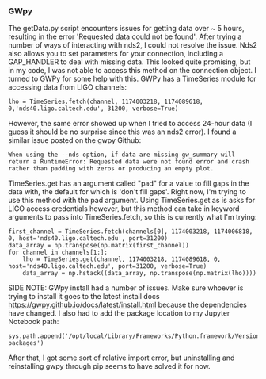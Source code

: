 ### GWpy
The getData.py script encounters issues for getting data over ~ 5 hours, resulting in the error 'Requested data could not be found'. After trying a number of ways of interacting with nds2, I could not resolve the issue. Nds2 also allows you to set parameters for your connection, including a GAP_HANDLER to deal with missing data. This looked quite promising, but in my code, I was not able to access this method on the connection object. 
I turned to GWPy for some help with this. GWPy has a TimeSeries module for accessing data from LIGO channels:
 
```
lho = TimeSeries.fetch(channel, 1174003218, 1174089618, 0,'nds40.ligo.caltech.edu', 31200, verbose=True)

```
However, the same error showed up when I tried to access 24-hour data (I guess it should be no surprise since this was an nds2 error). I found a similar issue posted on the gwpy Github:
```
When using the --nds option, if data are missing gw_summary will return a RuntimeError: Requested data were not found error and crash rather than padding with zeros or producing an empty plot.
```
TimeSeries.get has an argument called "pad" for a value to fill gaps in the data with, the default for which is 'don't fill gaps'. Right now, I'm trying to use this method with the pad argument. Using TimeSeries.get as is asks for LIGO access credentials however, but this method can take in keyword arguments to pass into TimeSeries.fetch, so this is currently what I'm trying:

```
first_channel = TimeSeries.fetch(channels[0], 1174003218, 1174006818, 0, host='nds40.ligo.caltech.edu', port=31200)
data_array = np.transpose(np.matrix(first_channel))
for channel in channels[1:]:
    lho = TimeSeries.get(channel, 1174003218, 1174089618, 0, host='nds40.ligo.caltech.edu', port=31200, verbose=True)
    data_array = np.hstack((data_array, np.transpose(np.matrix(lho))))
```

SIDE NOTE: GWpy install had a number of issues. Make sure whoever is trying to install it goes to the latest install docs https://gwpy.github.io/docs/latest/install.html because the dependencies have changed. I also had to add the package location to my Jupyter Notebook path: 
```
sys.path.append('/opt/local/Library/Frameworks/Python.framework/Versions/2.7/lib/python2.7/site-packages')

```
After that, I got some sort of relative import error, but uninstalling and reinstalling gwpy through pip seems to have solved it for now. 
